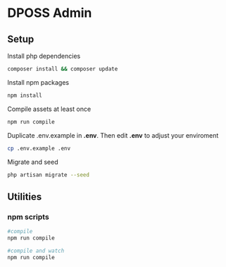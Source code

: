# DPOSS Admin

## Setup

Install php dependencies
```bash
composer install && composer update
```

Install npm packages
```bash
npm install
```

Compile assets at least once
```bash
npm run compile
```

Duplicate .env.example in **.env**. Then edit **.env** to adjust your enviroment
```bash
cp .env.example .env
```

Migrate and seed
```bash
php artisan migrate --seed
```

## Utilities

### npm scripts
```bash
#compile
npm run compile

#compile and watch
npm run compile
```
